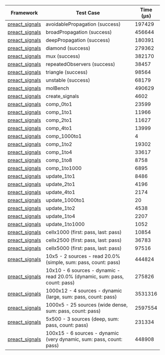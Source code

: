 | Framework | Test Case | Time (μs) |
| --- | --- | --- |
| [preact_signals](https://pub.dev/packages/preact_signals) | avoidablePropagation (success) | 197429 |
| [preact_signals](https://pub.dev/packages/preact_signals) | broadPropagation (success) | 456644 |
| [preact_signals](https://pub.dev/packages/preact_signals) | deepPropagation (success) | 180391 |
| [preact_signals](https://pub.dev/packages/preact_signals) | diamond (success) | 279362 |
| [preact_signals](https://pub.dev/packages/preact_signals) | mux (success) | 382170 |
| [preact_signals](https://pub.dev/packages/preact_signals) | repeatedObservers (success) | 38457 |
| [preact_signals](https://pub.dev/packages/preact_signals) | triangle (success) | 98564 |
| [preact_signals](https://pub.dev/packages/preact_signals) | unstable (success) | 68179 |
| [preact_signals](https://pub.dev/packages/preact_signals) | molBench | 490629 |
| [preact_signals](https://pub.dev/packages/preact_signals) | create_signals | 4602 |
| [preact_signals](https://pub.dev/packages/preact_signals) | comp_0to1 | 23599 |
| [preact_signals](https://pub.dev/packages/preact_signals) | comp_1to1 | 11966 |
| [preact_signals](https://pub.dev/packages/preact_signals) | comp_2to1 | 11627 |
| [preact_signals](https://pub.dev/packages/preact_signals) | comp_4to1 | 13999 |
| [preact_signals](https://pub.dev/packages/preact_signals) | comp_1000to1 | 4 |
| [preact_signals](https://pub.dev/packages/preact_signals) | comp_1to2 | 19302 |
| [preact_signals](https://pub.dev/packages/preact_signals) | comp_1to4 | 33617 |
| [preact_signals](https://pub.dev/packages/preact_signals) | comp_1to8 | 8758 |
| [preact_signals](https://pub.dev/packages/preact_signals) | comp_1to1000 | 6895 |
| [preact_signals](https://pub.dev/packages/preact_signals) | update_1to1 | 8486 |
| [preact_signals](https://pub.dev/packages/preact_signals) | update_2to1 | 4196 |
| [preact_signals](https://pub.dev/packages/preact_signals) | update_4to1 | 2174 |
| [preact_signals](https://pub.dev/packages/preact_signals) | update_1000to1 | 20 |
| [preact_signals](https://pub.dev/packages/preact_signals) | update_1to2 | 4538 |
| [preact_signals](https://pub.dev/packages/preact_signals) | update_1to4 | 2207 |
| [preact_signals](https://pub.dev/packages/preact_signals) | update_1to1000 | 1052 |
| [preact_signals](https://pub.dev/packages/preact_signals) | cellx1000 (first: pass, last: pass) | 10854 |
| [preact_signals](https://pub.dev/packages/preact_signals) | cellx2500 (first: pass, last: pass) | 36783 |
| [preact_signals](https://pub.dev/packages/preact_signals) | cellx5000 (first: pass, last: pass) | 97516 |
| [preact_signals](https://pub.dev/packages/preact_signals) | 10x5 - 2 sources - read 20.0% (simple, sum: pass, count: pass) | 444824 |
| [preact_signals](https://pub.dev/packages/preact_signals) | 10x10 - 6 sources - dynamic - read 20.0% (dynamic, sum: pass, count: pass) | 275826 |
| [preact_signals](https://pub.dev/packages/preact_signals) | 1000x12 - 4 sources - dynamic (large, sum: pass, count: pass) | 3531316 |
| [preact_signals](https://pub.dev/packages/preact_signals) | 1000x5 - 25 sources (wide dense, sum: pass, count: pass) | 2597554 |
| [preact_signals](https://pub.dev/packages/preact_signals) | 5x500 - 3 sources (deep, sum: pass, count: pass) | 231334 |
| [preact_signals](https://pub.dev/packages/preact_signals) | 100x15 - 6 sources - dynamic (very dynamic, sum: pass, count: pass) | 448908 |
